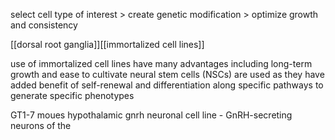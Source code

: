select cell type of interest > create genetic modification > optimize growth and consistency

[[dorsal root ganglia]][[immortalized cell lines]]

use of immortalized cell lines have many advantages including long-term growth and ease to cultivate
neural stem cells (NSCs) are used as they have added benefit of self-renewal and differentiation along specific pathways to generate specific phenotypes

GT1-7 moues hypothalamic gnrh neuronal cell line - GnRH-secreting neurons of the 